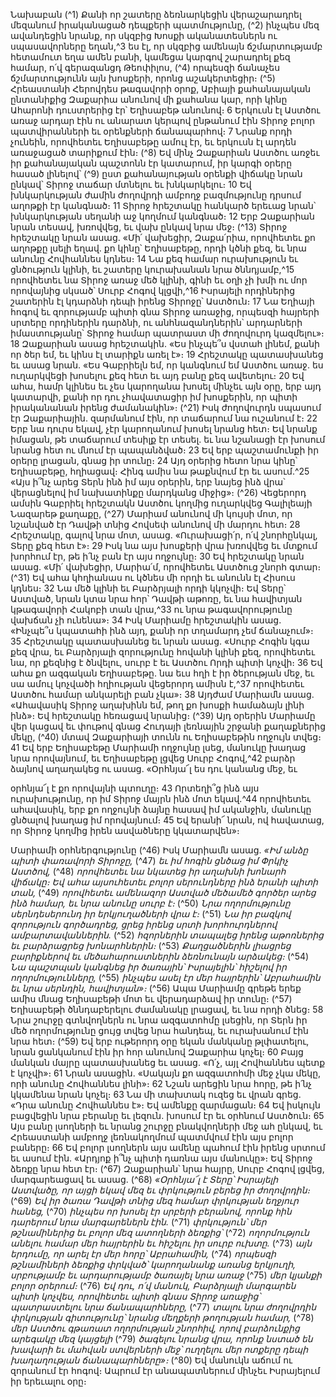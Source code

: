 
Նախաբան
(^1) Քանի որ շատերը ձեռնարկեցին վերաշարադրել մեզանում իրականացած դեպքերի պատմությունը, (^2) ինչպես մեզ
ավանդեցին նրանք, որ սկզբից Խոսքի ականատեսներն ու սպասավորները եղան,^3 ես էլ, որ սկզբից ամենայն
ճշմարտությամբ հետամուտ եղա ամեն բանի, կամեցա կարգով շարադրել քեզ համար, ո՛վ գերազանցդ Թեոփիլոս,
(^4) որպեսզի ճանաչես ճշմարտությունն այն խոսքերի, որոնց աշակերտեցիր։
(^5) Հրեաստանի Հերովդես թագավորի օրոք, Աբիայի քահանայական ընտանիքից Զաքարիա անունով մի քահանա
կար, որի կինը Ահարոնի դուստրերից էր՝ Եղիսաբեթ անունով։ 6 Երկուսն էլ Աստծու առաջ արդար էին ու անարատ
կերպով ընթանում էին Տիրոջ բոլոր պատվիրանների եւ օրենքների ճանապարհով։ 7 Նրանք որդի չունեին, որովհետեւ
Եղիսաբեթը ամուլ էր, եւ երկուսն էլ արդեն առաջացած տարիքում էին։
(^8) Եվ մինչ Զաքարիան Աստծու առջեւ իր քահանայական պաշտոնն էր կատարում, իր կարգի օրերը հասած լինելով՝
(^9) ըստ քահանայության օրենքի վիճակը նրան ընկավ՝ Տիրոջ տաճար մտնելու եւ խնկարկելու։ 10 Եվ խնկարկության ժամին
ժողովրդի ամբողջ բազմությունը դրսում աղոթքի էր կանգնած։ 11 Տիրոջ հրեշտակը հանկարծ երեւաց նրան՝
խնկարկության սեղանի աջ կողմում կանգնած։ 12 Երբ Զաքարիան նրան տեսավ, խռովվեց, եւ վախ ընկավ նրա մեջ։
(^13) Տիրոջ հրեշտակը նրան ասաց. «Մի՛ վախեցիր, Զաքա՛րիա, որովհետեւ քո աղոթքը լսելի եղավ. քո կինը՝ Եղիսաբեթը,
որդի կծնի քեզ, եւ նրա անունը Հովհաննես կդնես։ 14 Նա քեզ համար ուրախություն եւ ցնծություն կլինի, եւ շատերը
կուրախանան նրա ծննդյամբ,^15 որովհետեւ նա Տիրոջ առաջ մեծ կլինի, գինի եւ օղի չի խմի ու մոր որովայնից սկսած՝
Սուրբ Հոգով կլցվի,^16 Իսրայելի որդիներից շատերին էլ կդարձնի դեպի իրենց Տիրոջը՝ Աստծուն։ 17 Նա Եղիայի հոգով եւ
զորությամբ պիտի գնա Տիրոջ առաջից, որպեսզի հայրերի սրտերը որդիներին դարձնի, ու անհնազանդներին՝
արդարների իմաստությանը՝ Տիրոջ համար պատրաստ մի ժողովուրդ կազմելու»։ 18 Զաքարիան ասաց հրեշտակին. «Ես
ինչպե՞ս վստահ լինեմ, քանի որ ծեր եմ, եւ կինս էլ տարիքն առել է»։ 19 Հրեշտակը պատասխանեց եւ ասաց նրան. «Ես
Գաբրիելն եմ, որ կանգնում եմ Աստծու առաջ. ես ուղարկվեցի խոսելու քեզ հետ եւ այդ բանը քեզ ավետելու։ 20 Եվ ահա,
համր կլինես եւ չես կարողանա խոսել մինչեւ այն օրը, երբ այդ կատարվի, քանի որ դու չհավատացիր իմ խոսքերին, որ
պիտի իրականանան իրենց ժամանակին»։
(^21) Իսկ ժողովուրդն սպասում էր Զաքարիային. զարմանում էին, որ տաճարում նա ուշանում է։ 22 Երբ նա դուրս եկավ,
չէր կարողանում խոսել նրանց հետ։ Եվ նրանք իմացան, թե տաճարում տեսիլք էր տեսել. եւ նա նշանացի էր խոսում
նրանց հետ ու մնում էր պապանձված։ 23 Եվ երբ պաշտամունքի իր օրերը լրացան, գնաց իր տունը։ 24 Այդ օրերից հետո
նրա կինը՝ Եղիսաբեթը, հղիացավ։ Հինգ ամիս նա թաքնվում էր եւ ասում.^25 «Այս ի՞նչ արեց Տերն ինձ իմ այս օրերին, երբ
նայեց ինձ վրա՝ վերացնելով իմ նախատինքը մարդկանց միջից»։
(^26) Վեցերորդ ամսին Գաբրիել հրեշտակն Աստծու կողմից ուղարկվեց Գալիլեայի Նազարեթ քաղաքը, (^27) Մարիամ
անունով մի կույսի մոտ, որ նշանված էր Դավթի տնից Հովսեփ անունով մի մարդու հետ։ 28 Հրեշտակը, գալով նրա մոտ,
ասաց. «Ուրախացի՛ր, ո՛վ շնորհընկալ, Տերը քեզ հետ է»։ 29 Իսկ նա այս խոսքերի վրա խռովվեց եւ մտքում խորհում էր,
թե ի՛նչ բան էր այս ողջույնը։ 30 Եվ հրեշտակը նրան ասաց. «Մի՛ վախեցիր, Մարիա՛մ, որովհետեւ Աստծուց շնորհ գտար։
(^31) Եվ ահա կհղիանաս ու կծնես մի որդի եւ անունն էլ Հիսուս կդնես։ 32 Նա մեծ կլինի եւ Բարձրյալի որդի կկոչվի։ Եվ Տերը՝
Աստված, նրան կտա նրա հոր՝ Դավթի աթոռը, եւ նա հավիտյան կթագավորի Հակոբի տան վրա,^33 ու նրա
թագավորությունը վախճան չի ունենա»։ 34 Իսկ Մարիամը հրեշտակին ասաց. «Ինչպե՞ս կպատահի ինձ այդ, քանի որ
տղամարդ չեմ ճանաչում»։ 35 Հրեշտակը պատասխանեց եւ նրան ասաց. «Սուրբ Հոգին կգա քեզ վրա, եւ Բարձրյալի
զորությունը հովանի կլինի քեզ, որովհետեւ նա, որ քեզնից է ծնվելու, սուրբ է եւ Աստծու Որդի պիտի կոչվի։ 36 Եվ ահա քո
ազգական Եղիսաբեթը. նա եւս հղի է իր ծերության մեջ, եւ սա ամուլ կոչվածի հղիության վեցերորդ ամիսն է,^37 որովհետեւ
Աստծու համար անկարելի բան չկա»։ 38 Այդժամ Մարիամն ասաց. «Ահավասիկ Տիրոջ աղախինն եմ, թող քո խոսքի
համաձայն լինի ինձ»։ Եվ հրեշտակը հեռացավ նրանից։
(^39) Այդ օրերին Մարիամը վեր կացավ եւ փութով գնաց Հուդայի լեռնային շրջանի քաղաքներից մեկը, (^40) մտավ
Զաքարիայի տունն ու Եղիսաբեթին ողջույն տվեց։ 41 Եվ երբ Եղիսաբեթը Մարիամի ողջույնը լսեց, մանուկը խաղաց նրա
որովայնում, եւ Եղիսաբեթը լցվեց Սուրբ Հոգով,^42 բարձր ձայնով աղաղակեց ու ասաց. «Օրհնյա՜լ ես դու կանանց մեջ, եւ


օրհնյա՜լ է քո որովայնի պտուղը։ 43 Որտեղի՞ց ինձ այս ուրախությունը, որ իմ Տիրոջ մայրն ինձ մոտ եկավ.^44 որովհետեւ
ահավասիկ, երբ քո ողջույնի ձայնը հասավ իմ ականջին, մանուկը ցնծալով խաղաց իմ որովայնում։ 45 Եվ երանի՜ նրան,
ով հավատաց, որ Տիրոջ կողմից իրեն ասվածները կկատարվեն»։

Մարիամի օրհներգությունը
(^46) Իսկ Մարիամն ասաց.
_«Իմ անձը պիտի փառավորի Տիրոջը,_
(^47) _եւ իմ հոգին ցնծաց իմ Փրկիչ Աստծով,_
(^48) _որովհետեւ նա նկատեց
իր աղախնի խոնարհ վիճակը։
Եվ ահա այսուհետեւ բոլոր սերունդները
ինձ երանի պիտի տան,_
(^49) _որովհետեւ ամենազոր Աստված
մեծամեծ գործեր արեց ինձ համար,
եւ նրա անունը սուրբ է։_
(^50) _Նրա ողորմությունը սերնդեսերունդ
իր երկյուղածների վրա է։_
(^51) _Նա իր բազկով զորություն գործադրեց,
ցրեց իրենց սրտի խորհուրդներով ամբարտավաններին._
(^52) _հզորներին տապալեց իրենց աթոռներից
եւ բարձրացրեց խոնարհներին։_
(^53) _Քաղցածներին լիացրեց բարիքներով
եւ մեծահարուստներին ձեռնունայն արձակեց։_
(^54) _Նա պաշտպան կանգնեց իր ծառային՝ Իսրայելին՝
հիշելով իր ողորմությունները,_
(^55) _ինչպես ասել էր մեր հայրերին՝
Աբրահամին եւ նրա սերնդին, հավիտյան»։_
(^56) Ապա Մարիամը գրեթե երեք ամիս մնաց Եղիսաբեթի մոտ եւ վերադարձավ իր տունը։
(^57) Եղիսաբեթի ծննդաբերելու ժամանակը լրացավ, եւ նա որդի ծնեց։ 58 Նրա շուրջը գտնվողներն ու նրա ազգատոհմը
լսեցին, որ Տերն իր մեծ ողորմությունը ցույց տվեց նրա հանդեպ, եւ ուրախանում էին նրա հետ։
(^59) Եվ երբ ութերորդ օրը եկան մանկանը թլփատելու, նրան ցանկանում էին իր հոր անունով Զաքարիա կոչել։ 60 Բայց
մանկան մայրը պատասխանեց եւ ասաց. «Ո՛չ, այլ Հովհաննես պետք է կոչվի»։ 61 Նրան ասացին. «Սակայն քո
ազգատոհմի մեջ չկա մեկը, որի անունը Հովհաննես լինի»։ 62 Նշան արեցին նրա հորը, թե ի՛նչ կկամենա նրան կոչել։ 63 Նա
մի տախտակ ուզեց եւ վրան գրեց. «Դրա անունը Հովհաննես է»։ Եվ ամենքը զարմացան։ 64 Եվ իսկույն բացվեցին նրա
բերանը եւ լեզուն. խոսում էր եւ օրհնում Աստծուն։ 65 Այս բանը լսողների եւ նրանց շուրջը բնակվողների մեջ ահ ընկավ, եւ
Հրեաստանի ամբողջ լեռնակողմում պատմվում էին այս բոլոր բաները։ 66 Եվ բոլոր լսողներն այս ամենը պահում էին
իրենց սրտում եւ ասում էին. «Արդյոք ի՞նչ պիտի դառնա այս մանուկը»։ Եվ Տիրոջ ձեռքը նրա հետ էր։
(^67) Զաքարիան՝ նրա հայրը, Սուրբ Հոգով լցվեց, մարգարեացավ եւ ասաց.
(^68) _«Օրհնյա՜լ է Տերը՝ Իսրայելի Աստվածը,
որ այցի եկավ մեզ եւ փրկություն բերեց իր ժողովրդին։_
(^69) _Եվ իր ծառա Դավթի տնից մեզ համար փրկության եղջյուր հանեց,_
(^70) _ինչպես որ խոսել էր սրբերի բերանով,
որոնք հին դարերում նրա մարգարեներն էին._
(^71) _փրկություն՝ մեր թշնամիներից եւ բոլոր մեզ ատողների ձեռքից՝_
(^72) _ողորմություն անելու համար մեր հայրերին
եւ հիշելու իր սուրբ ուխտը._
(^73) _այն երդումը, որ արել էր մեր հորը՝ Աբրահամին,_
(^74) _որպեսզի թշնամիների ձեռքից փրկված՝
կարողանանք առանց երկյուղի,
սրբությամբ եւ արդարությամբ ծառայել նրա առաջ_
(^75) _մեր կյանքի բոլոր օրերում։_
(^76) _Եվ դու, ո՛վ մանուկ, Բարձրյալի մարգարեն պիտի կոչվես,
որովհետեւ պիտի գնաս Տիրոջ առաջից՝ պատրաստելու նրա ճանապարհները,_
(^77) _տալու նրա ժողովրդին փրկության գիտությունը՝
նրանց մեղքերի թողության համար,_
(^78) _մեր Աստծու գթառատ ողորմության շնորհիվ,
որով բարձունքից արեգակը մեզ կայցելի_
(^79) _ծագելու նրանց վրա, որոնք նստած են խավարի
եւ մահվան ստվերների մեջ՝ ուղղելու մեր ոտքերը
դեպի խաղաղության ճանապարհները»։_
(^80) Եվ մանուկն աճում ու զորանում էր հոգով։ Ապրում էր անապատներում մինչեւ Իսրայելում իր երեւալու օրը։

